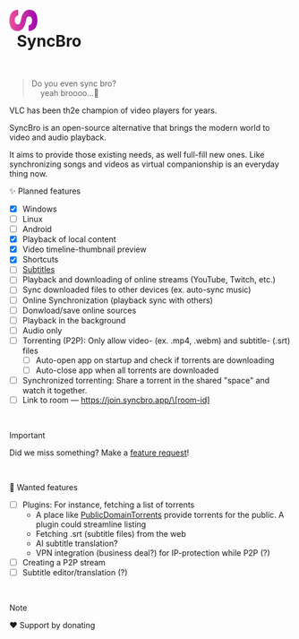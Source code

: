 <br>
<img src="./app/static/syncbro.png" style="float: left" width="50"> 
<h1>  SyncBro</h1>
<br>

> Do you even sync bro?  
>     yeah broooo...🥴

VLC has been th2e champion of video players for years.

SyncBro is an open-source alternative that brings the modern world to video and audio playback.

It aims to provide those existing needs, as well full-fill new ones.
Like synchronizing songs and videos as virtual companionship is an everyday thing now.

✨ Planned features
- [x] Windows
- [ ] Linux
- [ ] Android
- [x] Playback of local content
- [x] Video timeline-thumbnail preview
- [x] Shortcuts
- [ ] [Subtitles](https://github.com/carolinux/Subs.py/blob/master/sample%20files/Iron%20Man%20%5BBluray%20720%20and%201080p%20SRT%5D.srt)
- [ ] Playback and downloading of online streams (YouTube, Twitch, etc.)
- [ ] Sync downloaded files to other devices (ex. auto-sync music)
- [ ] Online Synchronization (playback sync with others)
- [ ] Donwload/save online sources
- [ ] Playback in the background
- [ ] Audio only
- [ ] Torrenting (P2P): Only allow video- (ex. .mp4, .webm) and subtitle- (.srt) files
  - [ ] Auto-open app on startup and check if torrents are downloading
  - [ ] Auto-close app when all torrents are downloaded
- [ ] Synchronized torrenting: Share a torrent in the shared "space" and watch it together.
- [ ] Link to room ― https://join.syncbro.app/\[room-id]

<br>

> [!IMPORTANT]  
> Did we miss something? Make a [feature request](./README.md)!

<br>

💫 Wanted features
- [ ] Plugins: For instance, fetching a list of torrents
  - A place like [PublicDomainTorrents](https://www.publicdomaintorrents.info/) provide torrents for the public. A plugin could streamline listing
  - Fetching .srt (subtitle files) from the web
  - AI subtitle translation?
  - VPN integration (business deal?) for IP-protection while P2P (?) 
- [ ] Creating a P2P stream
- [ ] Subtitle editor/translation (?)

<br>

> [!NOTE]  
> ♥ Support by donating 

<br>
<br>
<br>